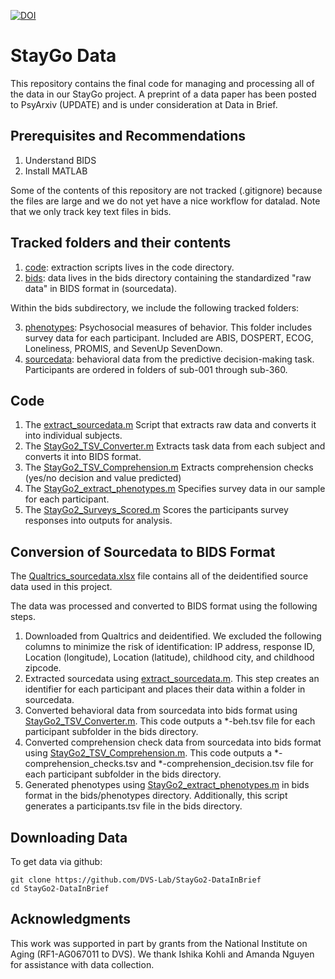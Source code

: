 [![DOI](https://zenodo.org/badge/811528780.svg)](https://zenodo.org/doi/10.5281/zenodo.11513694)

# StayGo Data
This repository contains the final code for managing and processing all of the data in our StayGo project. A preprint of a data paper has been posted to PsyArxiv (UPDATE) and is under consideration at Data in Brief.

## Prerequisites and Recommendations
1. Understand BIDS 
2. Install MATLAB

Some of the contents of this repository are not tracked (.gitignore) because the files are large and we do not yet have a nice workflow for datalad. Note that we only track key text files in bids.

## Tracked folders and their contents
1. [code](code): extraction scripts lives in the code directory.
2. [bids](bids): data lives in the bids directory containing the standardized "raw data" in BIDS format in (sourcedata).

Within the bids subdirectory, we include the following tracked folders:

3. [phenotypes](bids/phenotypes): Psychosocial measures of behavior. This folder includes survey data for each participant. Included are ABIS, DOSPERT, ECOG, Loneliness, PROMIS, and SevenUp SevenDown.
4. [sourcedata](bids/sourcedata): behavioral data from the predictive decision-making task. Participants are ordered in folders of sub-001 through sub-360. 

## Code 
1. The [extract_sourcedata.m](code/extract_sourcedata.m) Script that extracts raw data and converts it into individual subjects. 
2. The [StayGo2_TSV_Converter.m](code/StayGo2_TSV_Converter.m) Extracts task data from each subject and converts it into BIDS format. 
3. The [StayGo2_TSV_Comprehension.m](code/StayGo2_TSV_Comprehension.m) Extracts comprehension checks (yes/no decision and value predicted) 
4. The [StayGo2_extract_phenotypes.m](code/StayGo2_extract_phenotypes.m) Specifies survey data in our sample for each participant. 
5. The [StayGo2_Surveys_Scored.m](code/StayGo2_Surveys_Scored.m) Scores the participants survey responses into outputs for analysis.

## Conversion of Sourcedata to BIDS Format
The [Qualtrics_sourcedata.xlsx](bids/sourcedata/Qualtrics_sourcedata.xlsx) file contains all of the deidentified source data used in this project.

The data was processed and converted to BIDS format using the following steps.

1. Downloaded from Qualtrics and deidentified. We excluded the following columns to minimize the risk of identification: IP address, response ID, Location (longitude), Location (latitude), childhood city, and childhood zipcode.
2. Extracted sourcedata using [extract_sourcedata.m](code/extract_sourcedata.m). This step creates an identifier for each participant and places their data within a folder in sourcedata.
3. Converted behavioral data from sourcedata into bids format using [StayGo2_TSV_Converter.m](code/StayGo2_TSV_Converter.m). This code outputs a *-beh.tsv file for each participant subfolder in the bids directory. 
4. Converted comprehension check data from sourcedata into bids format using [StayGo2_TSV_Comprehension.m](code/StayGo2_TSV_Comprehension.m). This code outputs a *-comprehension_checks.tsv and *-comprehension_decision.tsv file for each participant subfolder in the bids directory. 
5. Generated phenotypes using [StayGo2_extract_phenotypes.m](code/StayGo2_extract_phenotypes.m) in bids format in the bids/phenotypes directory. Additionally, this script generates a participants.tsv file in the bids directory.

## Downloading Data
To get data via github:
```
git clone https://github.com/DVS-Lab/StayGo2-DataInBrief
cd StayGo2-DataInBrief
```

## Acknowledgments
This work was supported in part by grants from the National Institute on Aging (RF1-AG067011 to DVS). We thank Ishika Kohli and Amanda Nguyen for assistance with data collection.
